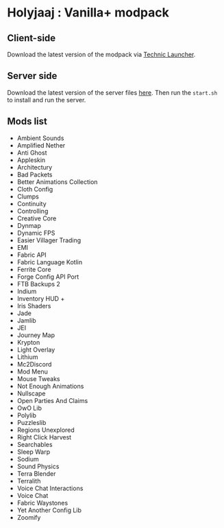 # Holyjaaj : Vanilla+ modpack

## Client-side
Download the latest version of the modpack via [Technic Launcher](https://www.technicpack.net/modpack/holyjaaj.1931807).

## Server side
Download the latest version of the server files [here](https://github.com/Captn138/holyjaaj-vanillaplus-modpack-server/releases/latest/download/server.zip).
Then run the `start.sh` to install and run the server.

## Mods list
- Ambient Sounds
- Amplified Nether
- Anti Ghost
- Appleskin
- Architectury
- Bad Packets
- Better Animations Collection
- Cloth Config
- Clumps
- Continuity
- Controlling
- Creative Core
- Dynmap
- Dynamic FPS
- Easier Villager Trading
- EMI
- Fabric API
- Fabric Language Kotlin
- Ferrite Core
- Forge Config API Port
- FTB Backups 2
- Indium
- Inventory HUD +
- Iris Shaders
- Jade
- Jamlib
- JEI
- Journey Map
- Krypton
- Light Overlay
- Lithium
- Mc2Discord
- Mod Menu
- Mouse Tweaks
- Not Enough Animations
- Nullscape
- Open Parties And Claims
- OwO Lib
- Polylib
- Puzzleslib
- Regions Unexplored
- Right Click Harvest
- Searchables
- Sleep Warp
- Sodium
- Sound Physics
- Terra Blender
- Terralith
- Voice Chat Interactions
- Voice Chat
- Fabric Waystones
- Yet Another Config Lib
- Zoomify